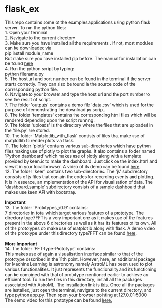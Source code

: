 # flask_ex
This repo contains some of the examples applications using python flask server. To run the python files:<br/>
    1. Open your terminal <br/>
    2. Navigate to the current directory <br/>
    3. Make sure you have installed all the requirements . If not, most modules can be downloaded via <br/>
          pip install module_name <br/>
      But make sure you have installed pip before. The manual for installation can be found <a href = "https://pip.pypa.io/en/stable/installing/"> here</a><br/>
    4. Run the python script by typing: <br/>
          python filename.py<br/>
    5. The host url and port number can be found in the terminal if the server starts correctly. They can also be found in the source code of the corresponding python file. <br/>
    6. Navigate to your browser and type the host url and the port number to see the result of script. <br/>
    7. The folder 'outputs' contains a demo file 'data.csv' which is used for the purpose of demonstrating the download.py script.<br/>
    8. The folder 'templates' contains the corresponding html files which will be rendered depending upon the script running.<br/>
    9. The folder 'uploads' is the directory where the files that are uploaded in the 'file.py' are stored.<br/>
    10. The folder 'Matplotlib_with_flask' consists of files that make use of matplotlib to render plots via flask.<br/>
    11. The folder 'plotly' contains various sub-directories which have python files making use of plotly to plot the graphs. It also contains a folder named 'Python dashboard' which makes use of plotly along with a template provided by keen.io to make the dashboard. Just click on the index.html and view it in your local browser. A video of its demo can be found <a href = "https://drive.google.com/open?id=0BwrSYlOsMCyWNVZQS0FEckx4bHc">here</a>.<br/>
    12. The folder 'keen'  contains two sub-directories. The 'js' subdirectory consists of js files that contain the codes for recording events and plotting. It is in essence, an implementation of the API for visualisation of data. The 'dashboard_sample' subdirectory consists of a sample dashboard that makes use keen API with bootstrap.<br/><br/>
    <b>Important</b><br/>
    13. The folder 'Prototypes_v0.9' contains:<br/>
        7 directories in total which target various features of a prototype. The directory type7FFT is a very important one as it makes use of the features present in the above 6 directories as well as it has its features of its own. All of the prototypes do make use of matplotlib along with flask. A demo video of the prototype under this directory type7FFT can be found <a href = "https://drive.google.com/file/d/0BwrSYlOsMCyWQXF4TVNtVnVvS2M/view?usp=sharing" target = "_blank">here</a>.<br/><br/>
    <b>More Important</b><br/>
    14. The folder 'FFT-type-Prototype' contains:<br/>
        This makes use of again a visualisation interface similar to that of the prototype described in the 11th point. However, here, an additional package for Machine Learning is astronomy namely AstroML has been used to plot various functionalities. It just represents the functionality and its functioning can be combined with that of prototype mentioned earlier to achieve an efficient tool. To run the files in this directory, install all the packages associated with AstroML. The installation link is <a href = "http://www.astroml.org/user_guide/installation.html">this.</a> Once all the packages are installed, just open the terminal, navigate to the current directory, and type python app.py.
        Then open your browser pointing at 127.0.0.1:5000<br/>
        The demo video for this prototype can be found <a href = "https://drive.google.com/open?id=0BwrSYlOsMCyWMWt0RmZ6Smt3WUk">here.</a><br/>
